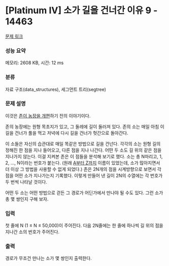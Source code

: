 # [Platinum IV] 소가 길을 건너간 이유 9 - 14463 

[문제 링크](https://www.acmicpc.net/problem/14463) 

### 성능 요약

메모리: 2608 KB, 시간: 12 ms

### 분류

자료 구조(data_structures), 세그먼트 트리(segtree)

### 문제 설명

<p>이것은 <a href="https://www.acmicpc.net/problem/14466">존이 농장을 개편</a>하기 전의 이야기이다.</p>

<p>존의 농장에는 원형 목초지가 있고, 그 둘레에 길이 둘러져 있다. 존의 소는 매일 아침 이 길을 건너가 풀을 먹고 저녁에 다시 길을 건너가 헛간으로 돌아간다.</p>

<p>이 소들은 자신의 습관대로 매일 똑같은 방법으로 길을 건넌다. 각각의 소는 원형 길의 정해진 한 점을 지나 들어오고, 다른 점을 지나 나간다. 어떤 두 소도 길 위의 같은 점을 지나가지 않는다. 이걸 지켜본 존은 이 점들을 분석해 보기로 했다. 소는 총 N마리고, 1, 2, ..., N이라는 번호가 붙는다. (원래 <a href="https://www.acmicpc.net/problem/14468">A부터 Z까지</a> 이름이 있었는데, 소가 많아지면서 더 이상 그 방법을 사용할 수 없게 되었다.) 존은 2N개의 점을 시계방향으로 보면서 각 점을 어떤 소가 지나가는지 기록했다. 이렇게 만들어 낸 길이 2N의 수열에는 각 번호가 두 번씩 나타날 것이다.</p>

<p>어떤 두 소는 어떤 방법으로 걷든 그 경로가 어딘가에서 만나야 될 수도 있다. 그런 소가 총 몇 쌍인지 구해 보자.</p>

### 입력 

 <p>첫 줄에 N (1 ≤ N ≤ 50,000)이 주어진다. 다음 2N줄에는 한 줄에 하나씩 길 위의 점을 지나간 소의 번호가 주어진다.</p>

### 출력 

 <p>경로가 무조건 만나는 소가 몇 쌍인지 출력한다.</p>

